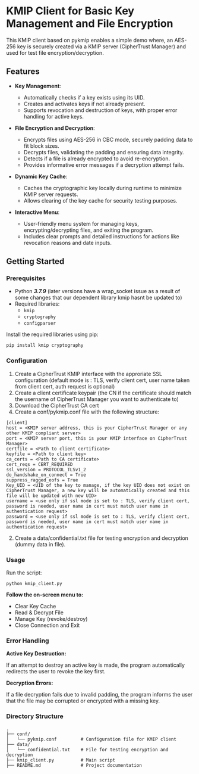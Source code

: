 # KMIP Client for Basic Key Management and File Encryption

This KMIP client based on pykmip enables a simple demo where, an AES-256 key is securely created via a KMIP server (CipherTrust Manager) and used for test file encryption/decryption.

## Features

- **Key Management**:
  - Automatically checks if a key exists using its UID.
  - Creates and activates keys if not already present.
  - Supports revocation and destruction of keys, with proper error handling for active keys.

- **File Encryption and Decryption**:
  - Encrypts files using AES-256 in CBC mode, securely padding data to fit block sizes.
  - Decrypts files, validating the padding and ensuring data integrity.
  - Detects if a file is already encrypted to avoid re-encryption.
  - Provides informative error messages if a decryption attempt fails.

- **Dynamic Key Cache**:
  - Caches the cryptographic key locally during runtime to minimize KMIP server requests.
  - Allows clearing of the key cache for security testing purposes.

- **Interactive Menu**:
  - User-friendly menu system for managing keys, encrypting/decrypting files, and exiting the program.
  - Includes clear prompts and detailed instructions for actions like revocation reasons and date inputs.

## Getting Started

### Prerequisites

- Python ***3.7.9*** (later versions have a wrap_socket issue as a result of some changes that our dependent library kmip hasnt be updated to)
- Required libraries:
  - `kmip`
  - `cryptography`
  - `configparser`

Install the required libraries using pip:

```bash
pip install kmip cryptography
```

### Configuration

1. Create a CipherTrust KMIP interface with the approriate SSL configuration (default mode is : TLS, verify client cert, user name taken from client cert, auth request is optional)
2. Create a client certificate keypair (the CN if the certificate should match the username of CipherTrust Manager you want to authenticate to)
3. Download the CipherTrust CA cert
4. Create a conf/pykmip.conf file with the following structure:

```
[client]
host = <KMIP server address, this is your CipherTrust Manager or any other KMIP compliant server>
port = <KMIP server port, this is your KMIP interface on CipherTrust Manager>
certfile = <Path to client certificate>
keyfile = <Path to client key>
ca_certs = <Path to CA certificate>
cert_reqs = CERT_REQUIRED
ssl_version = PROTOCOL_TLSv1_2
do_handshake_on_connect = True
suppress_ragged_eofs = True
Key_UID = <UID of the key to manage, if the key UID does not exist on CipherTrust Manager, a new key will be automatically created and this file will be updated with new UID>
username = <use only if ssl mode is set to : TLS, verify client cert, password is needed, user name in cert must match user name in authentication request>
password = <use only if ssl mode is set to : TLS, verify client cert, password is needed, user name in cert must match user name in authentication request>
```
2. Create a data/confidential.txt file for testing encryption and decryption (dummy data in file).

### Usage

Run the script:
```
python kmip_client.py
```

**Follow the on-screen menu to:**

- Clear Key Cache
- Read & Decrypt File
- Manage Key (revoke/destroy)
- Close Connection and Exit
  
### Error Handling

**Active Key Destruction:**

If an attempt to destroy an active key is made, the program automatically redirects the user to revoke the key first.

**Decryption Errors:**

If a file decryption fails due to invalid padding, the program informs the user that the file may be corrupted or encrypted with a missing key.

### Directory Structure
```
.
├── conf/
│   └── pykmip.conf         # Configuration file for KMIP client
├── data/
│   └── confidential.txt    # File for testing encryption and decryption
├── kmip_client.py          # Main script
├── README.md               # Project documentation
```

